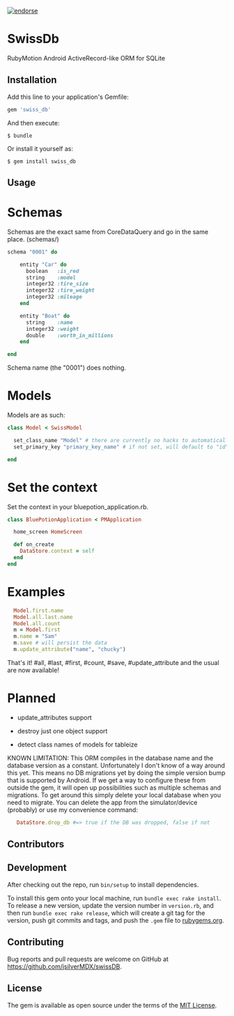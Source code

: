 [![endorse](https://api.coderwall.com/jsilverMDX/endorsecount.png)](https://coderwall.com/jsilverMDX)

# SwissDb

RubyMotion Android ActiveRecord-like ORM for SQLite

## Installation

Add this line to your application's Gemfile:

```ruby
gem 'swiss_db'
```

And then execute:

    $ bundle

Or install it yourself as:

    $ gem install swiss_db

## Usage

# Schemas

Schemas are the exact same from CoreDataQuery and go in the same place. (schemas/)

```ruby
schema "0001" do

    entity "Car" do
      boolean   :is_red
      string    :model
      integer32 :tire_size
      integer32 :tire_weight
      integer32 :mileage
    end

    entity "Boat" do
      string    :name
      integer32 :weight
      double    :worth_in_millions
    end

end
```

Schema name (the "0001") does nothing.

# Models

Models are as such:

```ruby
class Model < SwissModel

  set_class_name "Model" # there are currently no hacks to automatically get this. sorry.
  set_primary_key "primary_key_name" # if not set, will default to "id"

end
```

# Set the context

Set the context in your bluepotion_application.rb.

```ruby
class BluePotionApplication < PMApplication

  home_screen HomeScreen

  def on_create
    DataStore.context = self
  end
end
```

# Examples

```ruby
  Model.first.name
  Model.all.last.name
  Model.all.count
  m = Model.first
  m.name = "Sam"
  m.save # will persist the data
  m.update_attribute("name", "chucky")
```


That's it! #all, #last, #first, #count, #save, #update_attribute and the usual are now available!

# Planned

* update_attributes support

* destroy just one object support

* detect class names of models for tableize

KNOWN LIMITATION: This ORM compiles in the database name and the database version as a constant. Unfortunately I don't know of a way around this yet. This means no DB migrations yet by doing the simple version bump that is supported by Android. If we get a way to configure these from outside the gem, it will open up possibilities such as multiple schemas and migrations. To get around this simply delete your local database when you need to migrate. You can delete the app from the simulator/device (probably) or use my convenience command:

```ruby
   DataStore.drop_db #=> true if the DB was dropped, false if not
```

## Contributors


## Development

After checking out the repo, run `bin/setup` to install dependencies.

To install this gem onto your local machine, run `bundle exec rake install`. To release a new version, update the version number in `version.rb`, and then run `bundle exec rake release`, which will create a git tag for the version, push git commits and tags, and push the `.gem` file to [rubygems.org](https://rubygems.org).

## Contributing

Bug reports and pull requests are welcome on GitHub at https://github.com/jsilverMDX/swissDB.


## License

The gem is available as open source under the terms of the [MIT License](http://opensource.org/licenses/MIT).

